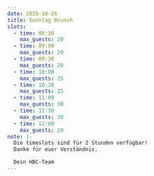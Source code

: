 ```yaml
---
date: 2025-10-26
title: Sonntag Brunch
slots:
  - time: 08:30
    max_guests: 20
  - time: 09:00
    max_guests: 20
  - time: 09:30
    max_guests: 20
  - time: 10:00
    max_guests: 25
  - time: 10:30
    max_guests: 25
  - time: 11:00
    max_guests: 30
  - time: 11:30
    max_guests: 30
  - time: 12:00
    max_guests: 20
note: |-
  Die timeslots sind für 2 Stunden verfügbar!
  Danke für euer Verständnis. 

  Dein HBC-Team
---
```

